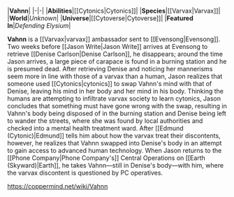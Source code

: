 |**Vahnn**|
|-|-|
|**Abilities**|[[Cytonics\|Cytonics]]|
|**Species**|[[Varvax\|Varvax]]|
|**World**|*Unknown*|
|**Universe**|[[Cytoverse\|Cytoverse]]|
|**Featured In**|*Defending Elysium*|

**Vahnn** is a [[Varvax\|varvax]] ambassador sent to [[Evensong\|Evensong]]. Two weeks before [[Jason Write\|Jason Write]] arrives at Evensong to retrieve [[Denise Carlson\|Denise Carlson]], he disappears; around the time Jason arrives, a large piece of carapace is found in a burning station and he is presumed dead.
After retrieving Denise and noticing her mannerisms seem more in line with those of a varvax than a human, Jason realizes that someone used [[Cytonics\|cytonics]] to swap Vahnn's mind with that of Denise, leaving his mind in her body and her mind in his body. Thinking the humans are attempting to infiltrate varvax society to learn cytonics, Jason concludes that something must have gone wrong with the swap, resulting in Vahnn's body being disposed of in the burning station and Denise being left to wander the streets, where she was found by local authorities and checked into a mental health treatment ward. After [[Edmund (Cytonic)\|Edmund]] tells him about how the varvax treat their discontents, however, he realizes that Vahnn swapped into Denise's body in an attempt to gain access to advanced human technology.
When Jason returns to the [[Phone Company\|Phone Company's]] Central Operations on [[Earth (Skyward)\|Earth]], he takes Vahnn—still in Denise's body—with him, where the varvax discontent is questioned by PC operatives.



https://coppermind.net/wiki/Vahnn